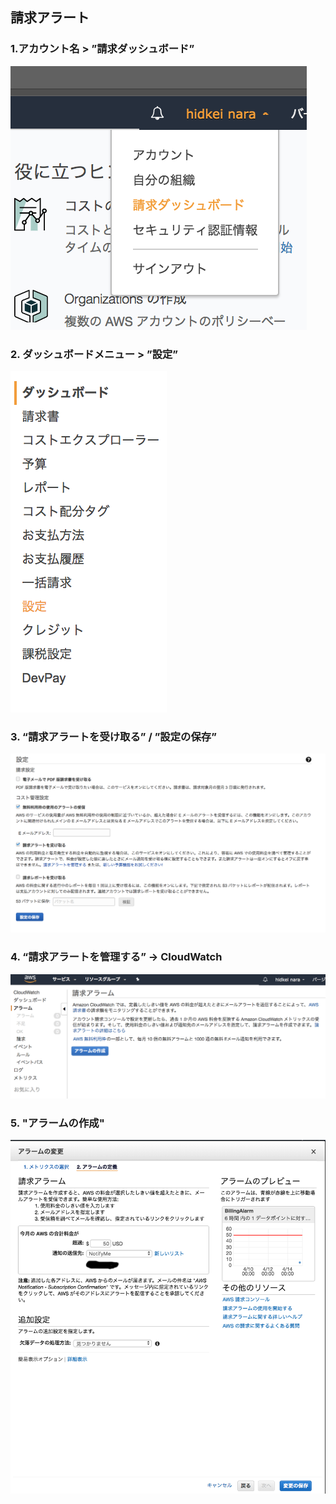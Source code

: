 ## 請求アラート

### 1.アカウント名 > ”請求ダッシュボード”

![](billing/billing.0.png)

### 2. ダッシュボードメニュー > ”設定”

![](billing/billing.1.png)


### 3. “請求アラートを受け取る” / ”設定の保存”

![](billing/billing.2.png)

### 4. “請求アラートを管理する” -> CloudWatch


![](billing/billing.3.png)


### 5. "アラームの作成"

![](billing/billing.4.png)
